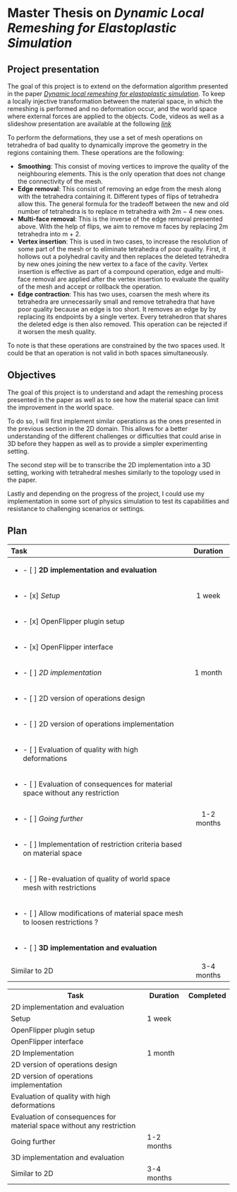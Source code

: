 # Master Thesis on *Dynamic Local Remeshing for Elastoplastic Simulation*

## Project presentation

The goal of this project is to extend on the deformation algorithm presented in the paper [*Dynamic local remeshing
for elastoplastic simulation*](/Documentation/Papers/qt2sf0b2b5.pdf). To keep a locally injective transformation between the material space, in which the
remeshing is performed and no deformation occur, and the world space where external forces are applied to the
objects. Code, videos as well as a slideshow presentation are available at the following [*link*](http://graphics.berkeley.edu/papers/Wicke-DLR-2010-07/)

To perform the deformations, they use a set of mesh operations on tetrahedra of bad quality to dynamically
improve the geometry in the regions containing them. These operations are the following:

- **Smoothing**: This consist of moving vertices to improve the quality of the neighbouring elements. This is
the only operation that does not change the connectivity of the mesh.
- **Edge removal**: This consist of removing an edge from the mesh along with the tetrahedra containing it.
Different types of flips of tetrahedra allow this. The general formula for the tradeoff between the new and
old number of tetrahedra is to replace m tetrahedra with 2m − 4 new ones.
- **Multi-face removal**: This is the inverse of the edge removal presented above. With the help of flips, we
aim to remove m faces by replacing 2m tetrahedra into m + 2.
- **Vertex insertion**: This is used in two cases, to increase the resolution of some part of the mesh or to
eliminate tetrahedra of poor quality. First, it hollows out a polyhedral cavity and then replaces the deleted
tetrahedra by new ones joining the new vertex to a face of the cavity. Vertex insertion is effective as part
of a compound operation, edge and multi-face removal are applied after the vertex insertion to evaluate the
quality of the mesh and accept or rollback the operation.
- **Edge contraction**: This has two uses, coarsen the mesh where its tetrahedra are unnecessarily small and
remove tetrahedra that have poor quality because an edge is too short. It removes an edge by by replacing
its endpoints by a single vertex. Every tetrahedron that shares the deleted edge is then also removed. This
operation can be rejected if it worsen the mesh quality.

To note is that these operations are constrained by the two spaces used. It could be that an operation is not
valid in both spaces simultaneously.

## Objectives

The goal of this project is to understand and adapt the remeshing process presented in the paper as well as to see
how the material space can limit the improvement in the world space.

To do so, I will first implement similar operations as the ones presented in the previous section in the 2D domain.
This allows for a better understanding of the different challenges or difficulties that could arise in 3D before they
happen as well as to provide a simpler experimenting setting.

The second step will be to transcribe the 2D implementation into a 3D setting, working with tetrahedral meshes
similarly to the topology used in the paper.

Lastly and depending on the progress of the project, I could use my implementation in some sort of physics
simulation to test its capabilities and resistance to challenging scenarios or settings.

## Plan


| Task | Duration |
| :--- | :---: |
|<ul><li>- [ ] **2D implementation and evaluation** </li></ul>| |
|<ul><li>- [x] *Setup* </li></ul>| 1 week |
|<ul><li>- [x] OpenFlipper plugin setup </li></ul>|  |
|<ul><li>- [x] OpenFlipper interface </li></ul>| |
|<ul><li>- [ ] *2D implementation* </li></ul>| 1 month |
|<ul><li>- [ ] 2D version of operations design </li></ul>| |
|<ul><li>- [ ] 2D version of operations implementation </li></ul>| |
|<ul><li>- [ ] Evaluation of quality with high deformations </li></ul>| |
|<ul><li>- [ ] Evaluation of consequences for material space without any restriction</li></ul> | |
|<ul><li>- [ ] *Going further* </li></ul>| 1-2 months |
|<ul><li>- [ ] Implementation of restriction criteria based on material space|
|<ul><li>- [ ] Re-evaluation of quality of world space mesh with restrictions|
|<ul><li>- [ ] Allow modifications of material space mesh to loosen restrictions ?|
|<ul><li>- [ ] **3D implementation and evaluation** </li></ul>| |
|Similar to 2D| 3-4 months|


<style>
    th{
        border-bottom:1px
    }
    .main-title{
        font-weight: bold;
    }
    .scd-title{
        font-style: italic 
    }
    .content{

    }
</style>

<table>
<tr>
<th>Task</th>
<th>Duration</th>
<th>Completed</th>
</tr>
<tr>
<td>2D implementation and evaluation</td>
<td></td>
</tr>
<tr>
<td>Setup</td>
<td>1 week</td>
</tr>
<tr>
<td>OpenFlipper plugin setup</td>
<td></td>
</tr>
<tr>
<td>OpenFlipper interface</td>
<td></td>
</tr>
<tr>
<td>2D Implementation</td>
<td>1 month</td>
</tr>
<tr>
<td>2D version of operations design</td>
<td></td>
</tr>
<tr>
<td>2D version of operations implementation</td>
<td></td>
</tr>
<tr>
<td>Evaluation of quality with high deformations</td>
<td></td>
</tr>
<tr>
<td>Evaluation of consequences for material space without any restriction</td>
<td></td>
</tr>
<tr>
<td>Going further</td>
<td>1-2 months</td>
</tr>
<tr>
<td>3D implementation and evaluation</td>
<td></td>
</tr>
<tr>
<td>Similar to 2D</td>
<td>3-4 months</td>
</tr>
</table>